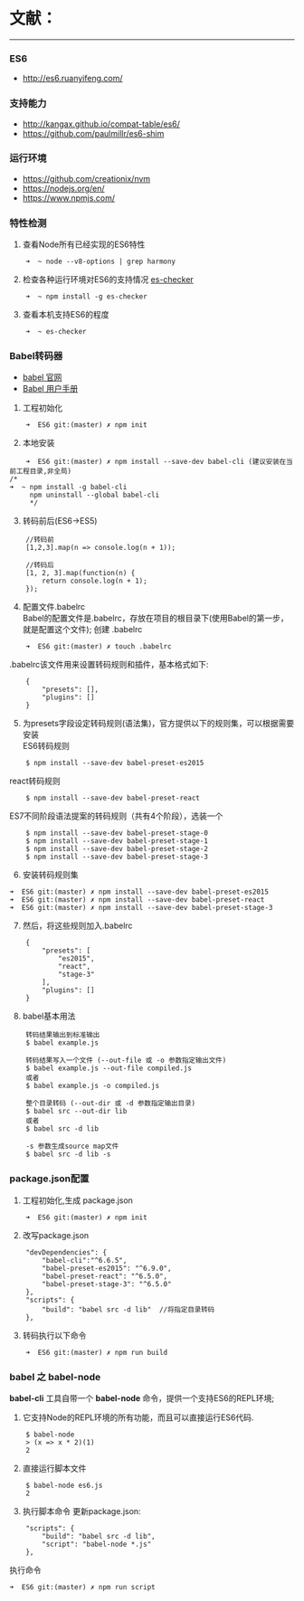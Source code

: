 
# 文献：
---
### ES6   

- http://es6.ruanyifeng.com/

### 支持能力

- http://kangax.github.io/compat-table/es6/
- https://github.com/paulmillr/es6-shim

### 运行环境

- https://github.com/creationix/nvm
- https://nodejs.org/en/
- https://www.npmjs.com/

### 特性检测

1. 查看Node所有已经实现的ES6特性
~~~
    ➜  ~ node --v8-options | grep harmony
~~~
2. 检查各种运行环境对ES6的支持情况
   [es-checker](http://ruanyf.github.io/es-checker/)  
~~~
    ➜  ~ npm install -g es-checker
~~~
3. 查看本机支持ES6的程度
~~~
    ➜  ~ es-checker
~~~

### Babel转码器

   + [babel 官网](https://babeljs.io/)
   + [Babel 用户手册](https://github.com/thejameskyle/babel-handbook/blob/master/translations/zh-Hans/user-handbook.md)

1. 工程初始化
~~~
    ➜  ES6 git:(master) ✗ npm init   
~~~
2. 本地安装
~~~
    ➜  ES6 git:(master) ✗ npm install --save-dev babel-cli (建议安装在当前工程目录,非全局)
/*
➜  ~ npm install -g babel-cli  
     npm uninstall --global babel-cli
     */
~~~
3. 转码前后(ES6->ES5)
~~~
    //转码前
    [1,2,3].map(n => console.log(n + 1));

    //转码后
    [1, 2, 3].map(function(n) {
        return console.log(n + 1);
    });
~~~
4. 配置文件.babelrc    
Babel的配置文件是.babelrc，存放在项目的根目录下(使用Babel的第一步，就是配置这个文件);
   创建 .babelrc
~~~
    ➜  ES6 git:(master) ✗ touch .babelrc
~~~
   .babelrc该文件用来设置转码规则和插件，基本格式如下:
~~~
    {
        "presets": [],
        "plugins": []
    }
~~~
5. 为presets字段设定转码规则(语法集)，官方提供以下的规则集，可以根据需要安装  
   ES6转码规则
~~~
    $ npm install --save-dev babel-preset-es2015
~~~
   react转码规则
~~~
    $ npm install --save-dev babel-preset-react
~~~
   ES7不同阶段语法提案的转码规则（共有4个阶段），选装一个
~~~
    $ npm install --save-dev babel-preset-stage-0
    $ npm install --save-dev babel-preset-stage-1
    $ npm install --save-dev babel-preset-stage-2
    $ npm install --save-dev babel-preset-stage-3
~~~
6. 安装转码规则集
~~~
➜  ES6 git:(master) ✗ npm install --save-dev babel-preset-es2015
➜  ES6 git:(master) ✗ npm install --save-dev babel-preset-react
➜  ES6 git:(master) ✗ npm install --save-dev babel-preset-stage-3
~~~
7. 然后，将这些规则加入.babelrc
~~~
    {
        "presets": [
            "es2015",
            "react",
            "stage-3"
        ],
        "plugins": []
    }
~~~
8. babel基本用法
~~~
    转码结果输出到标准输出
    $ babel example.js

    转码结果写入一个文件 (--out-file 或 -o 参数指定输出文件)
    $ babel example.js --out-file compiled.js
    或者
    $ babel example.js -o compiled.js

    整个目录转码 (--out-dir 或 -d 参数指定输出目录)
    $ babel src --out-dir lib
    或者
    $ babel src -d lib

    -s 参数生成source map文件
    $ babel src -d lib -s
~~~

### package.json配置

1. 工程初始化,生成 package.json
~~~
    ➜  ES6 git:(master) ✗ npm init   
~~~
2. 改写package.json  
~~~
    "devDependencies": {
        "babel-cli":"^6.6.5",
        "babel-preset-es2015": "^6.9.0",
        "babel-preset-react": "^6.5.0",
        "babel-preset-stage-3": "^6.5.0"
    },
    "scripts": {
        "build": "babel src -d lib"  //将指定目录转码
    },
~~~
3. 转码执行以下命令
~~~
    ➜  ES6 git:(master) ✗ npm run build
~~~

### babel 之 babel-node

**babel-cli** 工具自带一个 **babel-node** 命令，提供一个支持ES6的REPL环境;
1. 它支持Node的REPL环境的所有功能，而且可以直接运行ES6代码.
~~~
    $ babel-node
    > (x => x * 2)(1)
    2
~~~
2. 直接运行脚本文件
~~~
    $ babel-node es6.js
    2
~~~
3. 执行脚本命令
更新package.json:
~~~
    "scripts": {
        "build": "babel src -d lib",
        "script": "babel-node *.js"
    },
~~~
执行命令
~~~
➜  ES6 git:(master) ✗ npm run script
~~~
